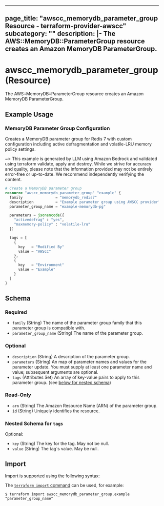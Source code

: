 
---
page_title: "awscc_memorydb_parameter_group Resource - terraform-provider-awscc"
subcategory: ""
description: |-
  The AWS::MemoryDB::ParameterGroup resource creates an Amazon MemoryDB ParameterGroup.
---

# awscc_memorydb_parameter_group (Resource)

The AWS::MemoryDB::ParameterGroup resource creates an Amazon MemoryDB ParameterGroup.

## Example Usage

### MemoryDB Parameter Group Configuration

Creates a MemoryDB parameter group for Redis 7 with custom configuration including active defragmentation and volatile-LRU memory policy settings.

~> This example is generated by LLM using Amazon Bedrock and validated using terraform validate, apply and destroy. While we strive for accuracy and quality, please note that the information provided may not be entirely error-free or up-to-date. We recommend independently verifying the content.

```terraform
# Create a MemoryDB parameter group
resource "awscc_memorydb_parameter_group" "example" {
  family               = "memorydb_redis7"
  description          = "Example parameter group using AWSCC provider"
  parameter_group_name = "example-memorydb-pg"

  parameters = jsonencode({
    "activedefrag" : "yes",
    "maxmemory-policy" : "volatile-lru"
  })

  tags = [
    {
      key   = "Modified By"
      value = "AWSCC"
    },
    {
      key   = "Environment"
      value = "Example"
    }
  ]
}
```

<!-- schema generated by tfplugindocs -->
## Schema

### Required

- `family` (String) The name of the parameter group family that this parameter group is compatible with.
- `parameter_group_name` (String) The name of the parameter group.

### Optional

- `description` (String) A description of the parameter group.
- `parameters` (String) An map of parameter names and values for the parameter update. You must supply at least one parameter name and value; subsequent arguments are optional.
- `tags` (Attributes Set) An array of key-value pairs to apply to this parameter group. (see [below for nested schema](#nestedatt--tags))

### Read-Only

- `arn` (String) The Amazon Resource Name (ARN) of the parameter group.
- `id` (String) Uniquely identifies the resource.

<a id="nestedatt--tags"></a>
### Nested Schema for `tags`

Optional:

- `key` (String) The key for the tag. May not be null.
- `value` (String) The tag's value. May be null.

## Import

Import is supported using the following syntax:

The [`terraform import` command](https://developer.hashicorp.com/terraform/cli/commands/import) can be used, for example:

```shell
$ terraform import awscc_memorydb_parameter_group.example "parameter_group_name"
```
